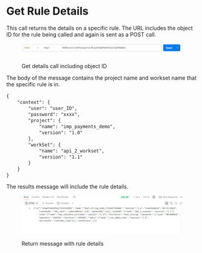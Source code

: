 # Get Rule Details

This call returns the details on a specific rule. The URL includes the object ID for the rule being called and again is sent as a POST call.

<figure><img src="../../../../../.gitbook/assets/image (14) (1) (1).png" alt=""><figcaption><p>Get details call including object ID</p></figcaption></figure>

The body of the message contains the project name and workset name that the specific rule is in.

&#x20;

```
{
    "context": {
        "user": "user_ID",
        "password": "xxxx",
        "project": {
            "name": "imp_payments_demo",
            "version": "1.0"
        },
        "workSet": {
            "name": "api_2_workset",
            "version": "1.1"
        }
    }
}
```

&#x20;

The results message will include the rule details.

<figure><img src="../../../../../.gitbook/assets/image (15) (1) (1).png" alt=""><figcaption><p>Return message with rule details</p></figcaption></figure>
